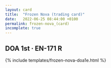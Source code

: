 ```yaml
---
layout: card
title:  "Frozen Nova (trading card)"
date:   2022-06-25 08:44:00 +0100
permalink: frozen-nova_(card)
incomplete: true
---
```


## DOA 1st &middot; EN-171 R

{% include templates/frozen-nova-doa1e.html %}
